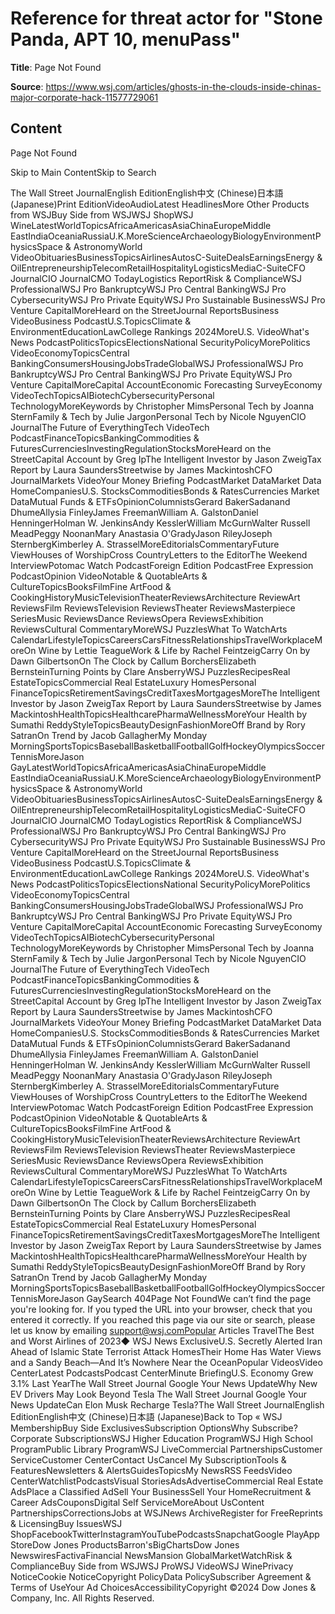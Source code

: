 # Reference for threat actor for "Stone Panda, APT 10, menuPass"

**Title**: Page Not Found

**Source**: https://www.wsj.com/articles/ghosts-in-the-clouds-inside-chinas-major-corporate-hack-11577729061

## Content












































Page Not Found








































Skip to Main ContentSkip to Search


The Wall Street JournalEnglish EditionEnglish中文 (Chinese)日本語 (Japanese)Print EditionVideoAudioLatest HeadlinesMore Other Products from WSJBuy Side from WSJWSJ ShopWSJ WineLatestWorldTopicsAfricaAmericasAsiaChinaEuropeMiddle EastIndiaOceaniaRussiaU.K.MoreScienceArchaeologyBiologyEnvironmentPhysicsSpace & AstronomyWorld VideoObituariesBusinessTopicsAirlinesAutosC-SuiteDealsEarningsEnergy & OilEntrepreneurshipTelecomRetailHospitalityLogisticsMediaC-SuiteCFO JournalCIO JournalCMO TodayLogistics ReportRisk & ComplianceWSJ ProfessionalWSJ Pro BankruptcyWSJ Pro Central BankingWSJ Pro CybersecurityWSJ Pro Private EquityWSJ Pro Sustainable BusinessWSJ Pro Venture CapitalMoreHeard on the StreetJournal ReportsBusiness VideoBusiness PodcastU.S.TopicsClimate & EnvironmentEducationLawCollege Rankings 2024MoreU.S. VideoWhat's News PodcastPoliticsTopicsElectionsNational SecurityPolicyMorePolitics VideoEconomyTopicsCentral BankingConsumersHousingJobsTradeGlobalWSJ ProfessionalWSJ Pro BankruptcyWSJ Pro Central BankingWSJ Pro Private EquityWSJ Pro Venture CapitalMoreCapital AccountEconomic Forecasting SurveyEconomy VideoTechTopicsAIBiotechCybersecurityPersonal TechnologyMoreKeywords by Christopher MimsPersonal Tech by Joanna SternFamily & Tech by Julie JargonPersonal Tech by Nicole NguyenCIO JournalThe Future of EverythingTech VideoTech PodcastFinanceTopicsBankingCommodities & FuturesCurrenciesInvestingRegulationStocksMoreHeard on the StreetCapital Account by Greg IpThe Intelligent Investor by Jason ZweigTax Report by Laura SaundersStreetwise by James MackintoshCFO JournalMarkets VideoYour Money Briefing PodcastMarket DataMarket Data HomeCompaniesU.S. StocksCommoditiesBonds & RatesCurrencies Market DataMutual Funds & ETFsOpinionColumnistsGerard BakerSadanand DhumeAllysia FinleyJames FreemanWilliam A. GalstonDaniel HenningerHolman W. JenkinsAndy KesslerWilliam McGurnWalter Russell MeadPeggy NoonanMary Anastasia O'GradyJason RileyJoseph SternbergKimberley A. StrasselMoreEditorialsCommentaryFuture ViewHouses of WorshipCross CountryLetters to the EditorThe Weekend InterviewPotomac Watch PodcastForeign Edition PodcastFree Expression PodcastOpinion VideoNotable & QuotableArts & CultureTopicsBooksFilmFine ArtFood & CookingHistoryMusicTelevisionTheaterReviewsArchitecture ReviewArt ReviewsFilm ReviewsTelevision ReviewsTheater ReviewsMasterpiece SeriesMusic ReviewsDance ReviewsOpera ReviewsExhibition ReviewsCultural CommentaryMoreWSJ PuzzlesWhat To WatchArts CalendarLifestyleTopicsCareersCarsFitnessRelationshipsTravelWorkplaceMoreOn Wine by Lettie TeagueWork & Life by Rachel FeintzeigCarry On by Dawn GilbertsonOn The Clock by Callum BorchersElizabeth BernsteinTurning Points by Clare AnsberryWSJ PuzzlesRecipesReal EstateTopicsCommercial Real EstateLuxury HomesPersonal FinanceTopicsRetirementSavingsCreditTaxesMortgagesMoreThe Intelligent Investor by Jason ZweigTax Report by Laura SaundersStreetwise by James MackintoshHealthTopicsHealthcarePharmaWellnessMoreYour Health by Sumathi ReddyStyleTopicsBeautyDesignFashionMoreOff Brand by Rory SatranOn Trend by Jacob GallagherMy Monday MorningSportsTopicsBaseballBasketballFootballGolfHockeyOlympicsSoccerTennisMoreJason GayLatestWorldTopicsAfricaAmericasAsiaChinaEuropeMiddle EastIndiaOceaniaRussiaU.K.MoreScienceArchaeologyBiologyEnvironmentPhysicsSpace & AstronomyWorld VideoObituariesBusinessTopicsAirlinesAutosC-SuiteDealsEarningsEnergy & OilEntrepreneurshipTelecomRetailHospitalityLogisticsMediaC-SuiteCFO JournalCIO JournalCMO TodayLogistics ReportRisk & ComplianceWSJ ProfessionalWSJ Pro BankruptcyWSJ Pro Central BankingWSJ Pro CybersecurityWSJ Pro Private EquityWSJ Pro Sustainable BusinessWSJ Pro Venture CapitalMoreHeard on the StreetJournal ReportsBusiness VideoBusiness PodcastU.S.TopicsClimate & EnvironmentEducationLawCollege Rankings 2024MoreU.S. VideoWhat's News PodcastPoliticsTopicsElectionsNational SecurityPolicyMorePolitics VideoEconomyTopicsCentral BankingConsumersHousingJobsTradeGlobalWSJ ProfessionalWSJ Pro BankruptcyWSJ Pro Central BankingWSJ Pro Private EquityWSJ Pro Venture CapitalMoreCapital AccountEconomic Forecasting SurveyEconomy VideoTechTopicsAIBiotechCybersecurityPersonal TechnologyMoreKeywords by Christopher MimsPersonal Tech by Joanna SternFamily & Tech by Julie JargonPersonal Tech by Nicole NguyenCIO JournalThe Future of EverythingTech VideoTech PodcastFinanceTopicsBankingCommodities & FuturesCurrenciesInvestingRegulationStocksMoreHeard on the StreetCapital Account by Greg IpThe Intelligent Investor by Jason ZweigTax Report by Laura SaundersStreetwise by James MackintoshCFO JournalMarkets VideoYour Money Briefing PodcastMarket DataMarket Data HomeCompaniesU.S. StocksCommoditiesBonds & RatesCurrencies Market DataMutual Funds & ETFsOpinionColumnistsGerard BakerSadanand DhumeAllysia FinleyJames FreemanWilliam A. GalstonDaniel HenningerHolman W. JenkinsAndy KesslerWilliam McGurnWalter Russell MeadPeggy NoonanMary Anastasia O'GradyJason RileyJoseph SternbergKimberley A. StrasselMoreEditorialsCommentaryFuture ViewHouses of WorshipCross CountryLetters to the EditorThe Weekend InterviewPotomac Watch PodcastForeign Edition PodcastFree Expression PodcastOpinion VideoNotable & QuotableArts & CultureTopicsBooksFilmFine ArtFood & CookingHistoryMusicTelevisionTheaterReviewsArchitecture ReviewArt ReviewsFilm ReviewsTelevision ReviewsTheater ReviewsMasterpiece SeriesMusic ReviewsDance ReviewsOpera ReviewsExhibition ReviewsCultural CommentaryMoreWSJ PuzzlesWhat To WatchArts CalendarLifestyleTopicsCareersCarsFitnessRelationshipsTravelWorkplaceMoreOn Wine by Lettie TeagueWork & Life by Rachel FeintzeigCarry On by Dawn GilbertsonOn The Clock by Callum BorchersElizabeth BernsteinTurning Points by Clare AnsberryWSJ PuzzlesRecipesReal EstateTopicsCommercial Real EstateLuxury HomesPersonal FinanceTopicsRetirementSavingsCreditTaxesMortgagesMoreThe Intelligent Investor by Jason ZweigTax Report by Laura SaundersStreetwise by James MackintoshHealthTopicsHealthcarePharmaWellnessMoreYour Health by Sumathi ReddyStyleTopicsBeautyDesignFashionMoreOff Brand by Rory SatranOn Trend by Jacob GallagherMy Monday MorningSportsTopicsBaseballBasketballFootballGolfHockeyOlympicsSoccerTennisMoreJason GaySearch 404Page Not FoundWe can’t find the page you're looking for. If you typed the URL into your browser, check that you entered it correctly. If you reached this page via our site or search, please let us know by emailing support@wsj.comPopular Articles TravelThe Best and Worst Airlines of 2023◆ WSJ News ExclusiveU.S. Secretly Alerted Iran Ahead of Islamic State Terrorist Attack HomesTheir Home Has Water Views and a Sandy Beach—And It’s Nowhere Near the OceanPopular VideosVideo CenterLatest PodcastsPodcast CenterMinute BriefingU.S. Economy Grew 3.1% Last YearThe Wall Street Journal Google Your News UpdateWhy New EV Drivers May Look Beyond Tesla The Wall Street Journal Google Your News UpdateCan Elon Musk Recharge Tesla?The Wall Street JournalEnglish EditionEnglish中文 (Chinese)日本語 (Japanese)Back to Top « WSJ MembershipBuy Side ExclusivesSubscription OptionsWhy Subscribe?Corporate SubscriptionsWSJ Higher Education ProgramWSJ High School ProgramPublic Library ProgramWSJ LiveCommercial PartnershipsCustomer ServiceCustomer CenterContact UsCancel My SubscriptionTools & FeaturesNewsletters & AlertsGuidesTopicsMy NewsRSS FeedsVideo CenterWatchlistPodcastsVisual StoriesAdsAdvertiseCommercial Real Estate AdsPlace a Classified AdSell Your BusinessSell Your HomeRecruitment & Career AdsCouponsDigital Self ServiceMoreAbout UsContent PartnershipsCorrectionsJobs at WSJNews ArchiveRegister for FreeReprints & LicensingBuy IssuesWSJ ShopFacebookTwitterInstagramYouTubePodcastsSnapchatGoogle PlayApp StoreDow Jones ProductsBarron'sBigChartsDow Jones NewswiresFactivaFinancial NewsMansion GlobalMarketWatchRisk & ComplianceBuy Side from WSJWSJ ProWSJ VideoWSJ WinePrivacy NoticeCookie NoticeCopyright PolicyData PolicySubscriber Agreement & Terms of UseYour Ad ChoicesAccessibilityCopyright ©2024 Dow Jones & Company, Inc. All Rights Reserved.









